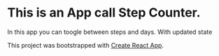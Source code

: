 # This is an App call Step Counter.

In this app you can toogle between steps and days. With updated state

This project was bootstrapped with [Create React App](https://github.com/facebook/create-react-app).
